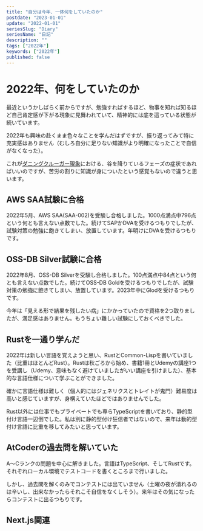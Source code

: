 ```yaml
---
title: "自分は今年、一体何をしていたのか"
postdate: "2023-01-01"
update: "2022-01-01"
seriesSlug: "Diary"
seriesName: "日記"
description: ""
tags: ["2022年"]
keywords: ["2022年"]
published: false
---
```


# 2022年、何をしていたのか

最近というかしばらく前からですが、勉強すればするほど、物事を知れば知るほど自己肯定感が下がる現象に見舞われていて、精神的には底を這っている状態が続いています。

2022年も興味の赴くまま色々なことを学んだはずですが、振り返ってみて特に充実感はありません（むしろ自分に足りない知識がより明確になったことで自信がなくなった）。

これが[ダニングクルーガー現象](https://togetter.com/li/1783989)における、谷を降りているフェーズの症状であればいいのですが、苦労の割りに知識が身についたという感覚もないので違うと思います。



## AWS SAA試験に合格

2022年5月、AWS SAA(SAA-002)を受験し合格しました。1000点満点中796点という何とも言えない点数でした。続けてSAPかDVAを受けるつもりでしたが、試験対策の勉強に飽きてしまい、放置しています。年明けにDVAを受けるつもりです。

## OSS-DB Silver試験に合格

2022年8月、OSS-DB Silverを受験し合格しました。100点満点中84点という何とも言えない点数でした。続けてOSS-DB Goldを受けるつもりでしたが、試験対策の勉強に飽きてしまい、放置しています。2023年中にGlodを受けるつもりです。

今年は「見える形で結果を残したい病」にかかっていたので資格を2つ取りましたが、満足感はありません。もうちょい難しい試験にしておくべきでした。

## Rustを一通り学んだ

2022年は新しい言語を覚えようと思い、RustとCommon-Lispを書いていました（比重はほとんどRust）。Rustは秋ごろから始め、書籍1冊とUdemyの講座1つを受講し（Udemy、意味もなく避けていましたがいい講座を引けました）、基本的な言語仕様について学ぶことができました。

確かに言語仕様は難しく（個人的にはジェネリクスとトレイトが鬼門）難易度は高いと感じていますが、身構えていたほどではありませんでした。

Rust以外には仕事でもプライベートでも専らTypeScriptを書いており、静的型付け言語一辺倒でした。私は別に静的型付け狂信者ではないので、来年は動的型付け言語に比重を移してみたいと思っています。

## AtCoderの過去問を解いていた

A～Cランクの問題を中心に解きました。言語はTypeScript、そしてRustです。それぞれローカル環境でテストコードを書くところまで行いました。

しかし、過去問を解くのみでコンテストには出ていません（土曜の夜が潰れるのは辛いし、出来なかったらそれこそ自信をなくしそう）。来年はその気になったらコンテストに出るつもりです。

## Next.js関連



